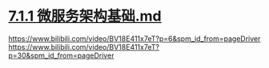 
# [7.1.1 微服务架构基础.md](7.1%20Spring%20Cloud微服务开发_1轮整理/7.1.1%20微服务架构基础/7.1.1%20微服务架构基础.md "7.1.1 微服务架构基础.md")


















https://www.bilibili.com/video/BV18E411x7eT?p=6&spm_id_from=pageDriver
https://www.bilibili.com/video/BV18E411x7eT?p=30&spm_id_from=pageDriver


















